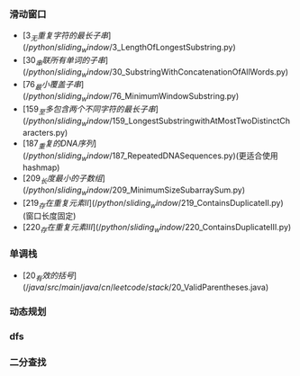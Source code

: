 
### 滑动窗口
- [$3_无重复字符的最长子串](/python/sliding_window/$3_LengthOfLongestSubstring.py)
- [$30_串联所有单词的子串](/python/sliding_window/$30_SubstringWithConcatenationOfAllWords.py)
- [$76_最小覆盖子串](/python/sliding_window/$76_MinimumWindowSubstring.py)
- [$159_至多包含两个不同字符的最长子串](/python/sliding_window/$159_LongestSubstringwithAtMostTwoDistinctCharacters.py)
- [$187_重复的DNA序列](/python/sliding_window/$187_RepeatedDNASequences.py)(更适合使用hashmap)
- [$209_长度最小的子数组](/python/sliding_window/$209_MinimumSizeSubarraySum.py)
- [$219_存在重复元素II](/python/sliding_window/$219_ContainsDuplicateII.py)(窗口长度固定)
- [$220_存在重复元素III](/python/sliding_window/$220_ContainsDuplicateIII.py)

### 单调栈
- [$20_有效的括号](/java/src/main/java/cn/leetcode/stack/$20_ValidParentheses.java)

### 动态规划


### dfs


### 二分查找
